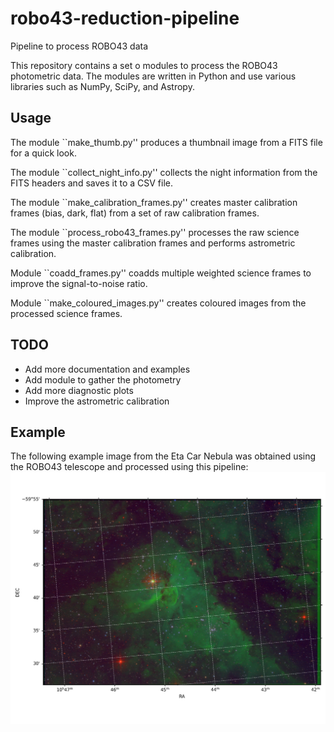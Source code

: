 # robo43-reduction-pipeline
Pipeline to process ROBO43 data

This repository contains a set o modules to process the ROBO43 photometric data. The modules are written in Python and use various libraries such as NumPy, SciPy, and Astropy.

## Usage

The module ``make_thumb.py'' produces a thumbnail image from a FITS file for a quick look.

The module ``collect_night_info.py'' collects the night information from the FITS headers and saves it to a CSV file.

The module ``make_calibration_frames.py'' creates master calibration frames (bias, dark, flat) from a set of raw calibration frames.

The module ``process_robo43_frames.py'' processes the raw science frames using the master calibration frames and performs astrometric calibration.

Module ``coadd_frames.py'' coadds multiple weighted science frames to improve the signal-to-noise ratio.

Module ``make_coloured_images.py'' creates coloured images from the processed science frames.

## TODO
- Add more documentation and examples
- Add module to gather the photometry
- Add more diagnostic plots
- Improve the astrometric calibration

## Example

The following example image from the Eta Car Nebula was obtained using the ROBO43 telescope and processed using this pipeline:
![Eta Car Nebula](img/ETACARNEBULA_rgb.png)
